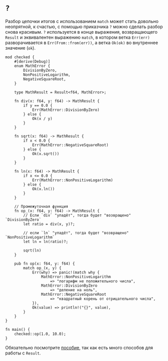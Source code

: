 # `?`

Разбор цепочки итогов с использованием `match` может стать 
довольно неопрятной, к счастью, с помощью приказчика 
`?` можно сделать разбор снова красивым. 
`?` используется в конце выражения, возвращающего 
`Result` и эквивалентен выражению `match`, в котором 
ветка `Err(err)` разворачивается в 
`Err(From::from(err))`, а ветка `Ok(ok)` во 
внутреннее значение (`ok`).

```rust,editable,ignore,mdbook-runnable
mod checked {
    #[derive(Debug)]
    enum MathError {
        DivisionByZero,
        NonPositiveLogarithm,
        NegativeSquareRoot,
    }

    type MathResult = Result<f64, MathError>;

    fn div(x: f64, y: f64) -> MathResult {
        if y == 0.0 {
            Err(MathError::DivisionByZero)
        } else {
            Ok(x / y)
        }
    }

    fn sqrt(x: f64) -> MathResult {
        if x < 0.0 {
            Err(MathError::NegativeSquareRoot)
        } else {
            Ok(x.sqrt())
        }
    }

    fn ln(x: f64) -> MathResult {
        if x <= 0.0 {
            Err(MathError::NonPositiveLogarithm)
        } else {
            Ok(x.ln())
        }
    }

    // Промежуточная функция
    fn op_(x: f64, y: f64) -> MathResult {
        // Если `div` "упадёт", тогда будет "возвращено" `DivisionByZero`
        let ratio = div(x, y)?;

        // если `ln` "упадёт", тогда будет "возвращено" `NonPositiveLogarithm`
        let ln = ln(ratio)?;

        sqrt(ln)
    }

    pub fn op(x: f64, y: f64) {
        match op_(x, y) {
            Err(why) => panic!(match why {
                MathError::NonPositiveLogarithm
                    => "логарифм не положительного числа",
                MathError::DivisionByZero
                    => "деление на ноль",
                MathError::NegativeSquareRoot
                    => "квадратный корень от отрицательного числа",
            }),
            Ok(value) => println!("{}", value),
        }
    }
}

fn main() {
    checked::op(1.0, 10.0);
}
```

Обязательно посмотрите [пособие](https://doc.rust-lang.org/std/result/index.html), так как есть много 
способов для работы с `Result`.
